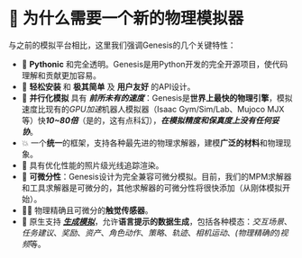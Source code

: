 # 🧬 为什么需要一个新的物理模拟器

与之前的模拟平台相比，这里我们强调Genesis的几个关键特性：

- 🐍 **Pythonic** 和完全透明。Genesis是用Python开发的完全开源项目，使代码理解和贡献更加容易。
- 👶 **轻松安装** 和 **极其简单** 及 **用户友好** 的API设计。
- 🚀 **并行化模拟** 具有 ***前所未有的速度***：Genesis是**世界上最快的物理引擎**，模拟速度比现有的*GPU加速*机器人模拟器（Isaac Gym/Sim/Lab、Mujoco MJX等）快***10~80倍***（是的，这有点科幻），***在模拟精度和保真度上没有任何妥协***。
- 💥 一个**统一**的框架，支持各种最先进的物理求解器，建模**广泛的材料**和物理现象。
- 📸 具有优化性能的照片级光线追踪渲染。
- 📐 **可微分性**：Genesis设计为完全兼容可微分模拟。目前，我们的MPM求解器和工具求解器是可微分的，其他求解器的可微分性将很快添加（从刚体模拟开始）。
- ☝🏻 物理精确且可微分的**触觉传感器**。
- 🌌 原生支持 ***[生成模拟](https://arxiv.org/abs/2305.10455)***，允许**语言提示的数据生成**，包括各种模态：*交互场景*、*任务建议*、*奖励*、*资产*、*角色动作*、*策略*、*轨迹*、*相机运动*、*(物理精确的)视频*等。
